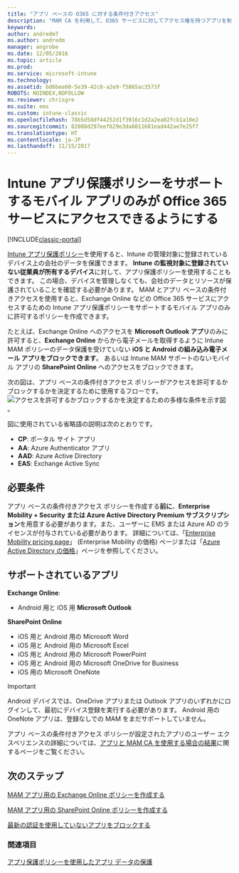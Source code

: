 ```yaml
---
title: "アプリ ベースの O365 に対する条件付きアクセス"
description: "MAM CA を利用して、O365 サービスに対してアクセス権を持つアプリを制御する方法の概念について説明します。"
keywords: 
author: andredm7
ms.author: andredm
manager: angrobe
ms.date: 12/05/2016
ms.topic: article
ms.prod: 
ms.service: microsoft-intune
ms.technology: 
ms.assetid: bd6bee60-5e39-42c8-a2e9-f5865ac3573f
ROBOTS: NOINDEX,NOFOLLOW
ms.reviewer: chrisgre
ms.suite: ems
ms.custom: intune-classic
ms.openlocfilehash: 78b5d58df44252d1f3916c1d2a2ea02fcb1a10e2
ms.sourcegitcommit: 82088d297eef629e3da6011681ead442ae7e25f7
ms.translationtype: HT
ms.contentlocale: ja-JP
ms.lasthandoff: 11/15/2017
---
```

# <a name="allow-only-mobile-apps-that-support-intune-app-protection-policies-to-access-office-365-services"></a>Intune アプリ保護ポリシーをサポートするモバイル アプリのみが Office 365 サービスにアクセスできるようにする

[!INCLUDE[classic-portal](../includes/classic-portal.md)]

[Intune アプリ保護ポリシー](protect-apps-and-data-with-microsoft-intune.md)を使用すると、Intune の管理対象に登録されているデバイス上の会社のデータを保護できます。 **Intune の監視対象に登録されていない従業員が所有するデバイス**に対して、アプリ保護ポリシーを使用することもできます。  この場合、デバイスを管理しなくても、会社のデータとリソースが保護されていることを確認する必要があります。 MAM とアプリ ベースの条件付きアクセスを使用すると、Exchange Online などの Office 365 サービスにアクセスするための Intune アプリ保護ポリシーをサポートするモバイル アプリのみに許可するポリシーを作成できます。

たとえば、Exchange Online へのアクセスを **Microsoft Outlook アプリ**のみに許可すると、**Exchange Online** からから電子メールを取得するように Intune MAM ポリシーのデータ保護を受けていない **iOS と Android の組み込み電子メール アプリをブロックできます**。 あるいは Intune MAM サポートのないモバイル アプリの **SharePoint Online** へのアクセスをブロックできます。

次の図は、アプリ ベースの条件付きアクセス ポリシーがアクセスを許可するかブロックするかを決定するために使用するフローです。![アクセスを許可するかブロックするかを決定するための多様な条件を示す図](../media/mam-ca-decision-flow_simple.png)。

図に使用されている省略語の説明は次のとおりです。
* **CP**: ポータル サイト アプリ
* **AA**: Azure Authenticator アプリ
* **AAD**: Azure Active Directory
* **EAS**: Exchange Active Sync

## <a name="prerequisites"></a>必要条件
アプリ ベースの条件付きアクセス ポリシーを作成する**前に**、**Enterprise Mobility + Security または Azure Active Directory Premium サブスクリプション**を用意する必要があります。また、ユーザーに EMS または Azure AD のライセンスが付与されている必要があります。 詳細については、「[Enterprise Mobility pricing page](https://www.microsoft.com/cloud-platform/enterprise-mobility-pricing)」 (Enterprise Mobility の価格) ページまたは「[Azure Active Directory の価格](https://azure.microsoft.com/pricing/details/active-directory/)」ページを参照してください。


## <a name="supported-apps"></a>サポートされているアプリ
**Exchange Online**:
* Android 用と iOS 用 **Microsoft Outlook**

**SharePoint Online**
* iOS 用と Android 用の Microsoft Word
* iOS 用と Android 用の Microsoft Excel
* iOS 用と Android 用の Microsoft PowerPoint
* iOS 用と Android 用の Microsoft OneDrive for Business
* iOS 用の Microsoft OneNote

>[!IMPORTANT]
>Android デバイスでは、OneDrive アプリまたは Outlook アプリのいずれかにログインして、最初にデバイス登録を実行する必要があります。 Android 用の OneNote アプリは、登録なしでの MAM をまだサポートしていません。

アプリ ベースの条件付きアクセス ポリシーが設定されたアプリのユーザー エクスペリエンスの詳細については、[アプリと MAM CA を使用する場合の結果](use-apps-with-mam-ca.md)に関するページをご覧ください。


## <a name="next-steps"></a>次のステップ
[MAM アプリ用の Exchange Online ポリシーを作成する](mam-ca-for-exchange-online.md)

[MAM アプリ用の SharePoint Online ポリシーを作成する](mam-ca-for-sharepoint-online.md)

[最新の認証を使用していないアプリをブロックする](block-apps-with-no-modern-authentication.md)

### <a name="see-also"></a>関連項目

[アプリ保護ポリシーを使用したアプリ データの保護](protect-app-data-using-mobile-app-management-policies-with-microsoft-intune.md)
